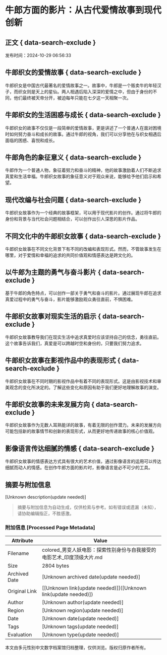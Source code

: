 # 牛郎方面的影片：从古代爱情故事到现代创新

## 正文 { data-search-exclude }


发布时间：2024-10-29 06:56:33

## 牛郎织女的爱情故事 { data-search-exclude }

牛郎织女是中国古代最著名的爱情故事之一。故事中，牛郎是一个贩卖牛的年轻汉子，而织女则是天上的星仙。两人相遇后陷入深深的爱情之中，但由于身份的不同，他们最终被天帝分开，被迫每年只能在七夕这一天相聚一次。

## 牛郎织女的生活困惑与成长 { data-search-exclude }

牛郎织女的故事不仅仅是一段简单的爱情故事，更是讲述了一个普通人在面对困境时如何努力奋斗和成长的故事。通过牛郎的视角，我们可以分享他在与织女相遇后面临的困惑、喜悦和成长。

## 牛郎角色的象征意义 { data-search-exclude }

牛郎作为一个普通人物，象征着努力和奋斗的精神，他的故事激励着人们不断追求真爱和生活幸福。牛郎织女故事的象征意义对于观众来说，能够给予他们启示和希望。

## 现代改编与社会问题 { data-search-exclude }

牛郎织女故事作为一个经典的故事框架，可以用于现代影片的创作。通过将牛郎的身份和背景与当代社会问题相结合，可以创作出引人深思的影片作品。

## 不同文化中的牛郎织女故事 { data-search-exclude }

牛郎织女故事在不同文化背景下有不同的改编和表现形式。然而，不管故事发生在哪里，对于爱情和幸福的追求的共同价值观和情感表达是跨文化的。

## 以牛郎为主题的勇气与奋斗影片 { data-search-exclude }

基于牛郎的角色特点，可以创作一部关于勇气和奋斗的影片。通过展现牛郎在追求真爱过程中的勇气与奋斗，影片能够激励观众勇往直前，不惧困难。

## 牛郎织女故事对现实生活的启示 { data-search-exclude }

牛郎织女故事教导我们在现实生活中追求真爱时应该坚持自己的信念，勇往直前。这个故事告诉我们，真爱是可以跨越时空和身份的，只要我们努力追求。

## 牛郎织女故事在影视作品中的表现形式 { data-search-exclude }

牛郎织女故事在不同时期的影视作品中有着不同的表现形式。这是由影视技术和审美观念的变化所决定的。了解这些变化和原因有助于我们更好地理解故事的演变。

## 牛郎织女故事的未来发展方向 { data-search-exclude }

牛郎织女故事作为无数人耳熟能详的故事，有着无限的创作潜力。未来的发展方向可能包括新的故事情节和创新的表现形式，从而更好地传递故事的核心价值观。

## 影像语言传达细腻的情感 { data-search-exclude }

牛郎织女故事的情感表达方式具有很大的艺术价值，通过影像语言的运用可以传达细腻而动人的情感。在创作牛郎方面的影片时，影像语言是必不可少的工具。
<!-- tcd_original_link https://colored.conglinhuwai.com/ -->


## 摘要与附加信息

<!-- tcd_abstract -->
[Unknown description(update needed)]
<!-- tcd_abstract_end -->

> 摘要与附加信息为自动生成，仅供检索与参考。如有错误或遗漏（未知），请协助编辑指正，不胜感激。

### 附加信息 [Processed Page Metadata]

| Attribute       | Value                                  |
|-----------------|----------------------------------------|
| Filename        | colored_男变人妖电影：探索性别身份与自我接受的电影艺术_印度顶级大片.md                             |
| Size            | 2804 bytes                           |
| Archived Date   | [Unknown archived date(update needed)]                             |
| Original Link   | [[Unknown link(update needed)]]([Unknown link(update needed)])                       |
| Author          | [Unknown author(update needed)]                               |
| Region          | [Unknown region(update needed)]                               |
| Date            | [Unknown date(update needed)]                                 |
| Tags            | [Unknown tags(update needed)]                                 |
| Evaluation            | [Unknown type(update needed)]                                 |
<!-- tcd_table_end -->

本文由多元性别中文数字档案馆归档整理，仅供浏览。版权归原作者所有。
